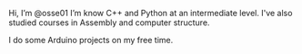 Hi, I’m @osse01
I’m know C++ and Python at an intermediate level.
I've also studied courses in Assembly and computer structure.

I do some Arduino projects on my free time.
